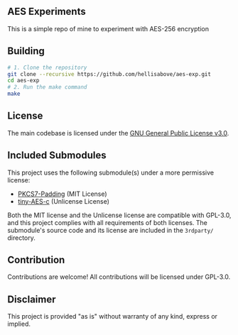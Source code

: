 ## AES Experiments

This is a simple repo of mine to experiment with AES-256 encryption

## Building
```bash
# 1. Clone the repository
git clone --recursive https://github.com/hellisabove/aes-exp.git
cd aes-exp
# 2. Run the make command
make
```

## License

The main codebase is licensed under the [GNU General Public License v3.0](LICENSE).

## Included Submodules

This project uses the following submodule(s) under a more permissive license:

- [PKCS7-Padding](https://github.com/GRISHNOV/PKCS7-Paddint) (MIT License)
- [tiny-AES-c](https://github.com/kokke/tiny-AES-c) (Unlicense License)

Both the MIT license and the Unlicense license are compatible with GPL-3.0, and this project complies with all requirements of both licenses. The submodule's source code and its license are included in the `3rdparty/` directory.

## Contribution

Contributions are welcome! All contributions will be licensed under GPL-3.0.

## Disclaimer

This project is provided "as is" without warranty of any kind, express or implied.
